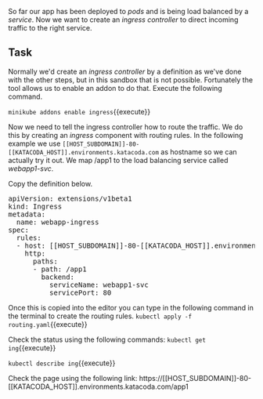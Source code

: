 So far our app has been deployed to _pods_ and is being load balanced by a _service_. Now we want to create an _ingress controller_ to direct incoming traffic to the right service.

## Task
Normally we'd create an _ingress controller_ by a definition as we've done with the other steps, but in this sandbox that is not possible. Fortunately the tool allows us to enable an addon to do that. Execute the following command.

`minikube addons enable ingress`{{execute}}

Now we need to tell the ingress controller how to route the traffic. We do this by creating an _ingress_ component with routing rules. In the following example we use `[[HOST_SUBDOMAIN]]-80-[[KATACODA_HOST]].environments.katacoda.com` as hostname so we can actually try it out. We map /app1 to the load balancing service called _webapp1-svc_.

Copy the definition below.

<pre class="file dockerfile" data-filename="routing.yaml" data-target="replace">
apiVersion: extensions/v1beta1
kind: Ingress
metadata:
  name: webapp-ingress
spec:
  rules:
  - host: [[HOST_SUBDOMAIN]]-80-[[KATACODA_HOST]].environments.katacoda.com
    http:
      paths:
      - path: /app1
        backend:
          serviceName: webapp1-svc
          servicePort: 80
</pre>

Once this is copied into the editor you can type in the following command in the terminal to create the routing rules.
`kubectl apply -f routing.yaml`{{execute}}

Check the status using the following commands:
`kubectl get ing`{{execute}}

`kubectl describe ing`{{execute}}

Check the page using the following link:
https://[[HOST_SUBDOMAIN]]-80-[[KATACODA_HOST]].environments.katacoda.com/app1